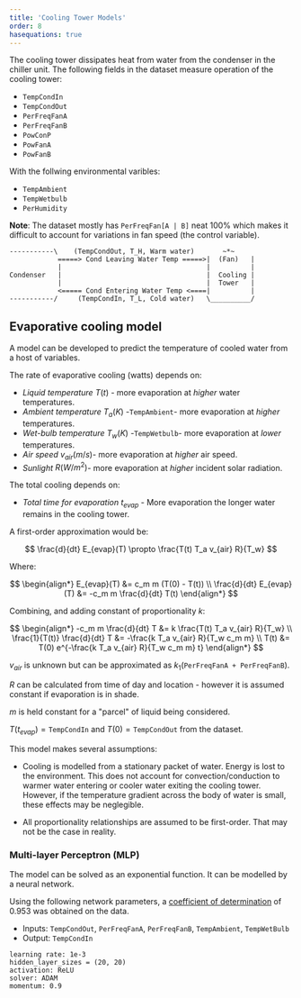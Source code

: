 ```yaml
---
title: 'Cooling Tower Models'
order: 8
hasequations: true
---
```


The cooling tower dissipates heat from water from the condenser in the chiller unit. The following fields in the dataset measure operation of the cooling tower:

* `TempCondIn`
* `TempCondOut`
* `PerFreqFanA`
* `PerFreqFanB`
* `PowConP`
* `PowFanA`
* `PowFanB`

With the follwing environmental varibles:

* `TempAmbient`
* `TempWetbulb`
* `PerHumidity`

**Note**: The dataset mostly has `PerFreqFan[A | B]` neat 100% which makes it difficult to account for variations in fan speed (the control variable).

```
-----------\    (TempCondOut, T_H, Warm water)       ~*~
            =====> Cond Leaving Water Temp =====>|  (Fan)   |
            |                                    |          |
Condenser   |                                    |  Cooling |
            |                                    |  Tower   |
            <===== Cond Entering Water Temp <====|          |
-----------/     (TempCondIn, T_L, Cold water)   \__________/
```

## Evaporative cooling model

A model can be developed to predict the temperature of cooled water from a host of variables.

The rate of evaporative cooling (watts) depends on:

* *Liquid temperature* $T(t)$ - more evaporation at *higher* water temperatures.
* *Ambient temperature* $T_a (K)$ -`TempAmbient`- more evaporation at *higher* temperatures.
* *Wet-bulb temperature* $T_w (K)$ -`TempWetbulb`- more evaporation at *lower* temperatures.
* *Air speed* $v_{air} (m/s)$- more evaporation at *higher* air speed.
* *Sunlight* $R (W/m^2)$- more evaporation at *higher* incident solar radiation.

The total cooling depends on:

* *Total time for evaporation* $t_{evap}$ - More evaporation the longer water remains in the cooling tower.

A first-order approximation would be:

$$
\frac{d}{dt} E_{evap}(T) \propto \frac{T(t) T_a v_{air} R}{T_w}
$$

Where:

$$
\begin{align*}
E_{evap}(T)                 &= c_m m (T(0) - T(t)) \\
\frac{d}{dt} E_{evap}(T)    &= -c_m m \frac{d}{dt} T(t)
\end{align*}
$$

Combining, and adding constant of proportionality $k$:

$$
\begin{align*}
-c_m m \frac{d}{dt} T           &= k \frac{T(t) T_a v_{air} R}{T_w} \\
\frac{1}{T(t)} \frac{d}{dt} T   &= -\frac{k T_a v_{air} R}{T_w c_m m} \\
T(t) &= T(0) e^{-\frac{k T_a v_{air} R}{T_w c_m m} t}
\end{align*}
$$

$v_{air}$ is unknown but can be approximated as $k_1 (\texttt{PerFreqFanA + PerFreqFanB}$).

$R$ can be calculated from time of day and location - however it is assumed constant if evaporation is in shade.

$m$ is held constant for a "parcel" of liquid being considered.

$T(t_{evap}) = \texttt{TempCondIn}$ and $T(0) = \texttt{TempCondOut}$ from the dataset.

This model makes several assumptions:

* Cooling is modelled from a stationary packet of water. Energy is lost to the environment. This does not account for convection/conduction to warmer water entering or cooler water exiting the cooling tower. However, if the temperature gradient across the body of water is small, these effects may be neglegible.

* All proportionality relationships are assumed to be first-order. That may not be the case in reality.

### Multi-layer Perceptron (MLP)

The model can be solved as an exponential function. It can be modelled by a neural network.

Using the following network parameters, a [coefficient of determination][2] of 0.953 was obtained on the data.

* Inputs: `TempCondOut`, `PerFreqFanA`, `PerFreqFanB`, `TempAmbient`, `TempWetBulb`
* Output: `TempCondIn`

```
learning rate: 1e-3
hidden_layer_sizes = (20, 20)
activation: ReLU
solver: ADAM
momentum: 0.9
```

[1]: 0-thermo-basics.md
[2]: https://en.wikipedia.org/wiki/Coefficient_of_determination